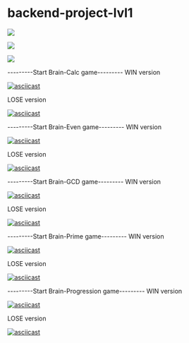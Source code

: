 # backend-project-lvl1
<a href="https://codeclimate.com/github/ayankz/backend-project-lvl1/maintainability"><img src="https://api.codeclimate.com/v1/badges/4de05ad3893a0db52e5e/maintainability" /></a>

<a href="https://codeclimate.com/github/ayankz/backend-project-lvl1/test_coverage"><img src="https://api.codeclimate.com/v1/badges/4de05ad3893a0db52e5e/test_coverage" /></a>

<img src= https://github.com/ayankz/backend-project-lvl1/workflows/GitHub-Actions-linter/badge.svg>


---------Start Brain-Calc game---------
WIN version

[![asciicast](https://asciinema.org/a/7xhBTN01xF3l9cf3HCemswl8q.svg)](https://asciinema.org/a/7xhBTN01xF3l9cf3HCemswl8q)

LOSE version

[![asciicast](https://asciinema.org/a/XW2lRHnZxXapqENydK4TpDw4C.svg)](https://asciinema.org/a/XW2lRHnZxXapqENydK4TpDw4C)

---------Start Brain-Even game---------
WIN version

[![asciicast](https://asciinema.org/a/bO14NtI9FYrxu48Oq3lQcF2yp.svg)](https://asciinema.org/a/bO14NtI9FYrxu48Oq3lQcF2yp)

LOSE version

[![asciicast](https://asciinema.org/a/A5nP7Q3ZLOE1422qJs9Bx2ITW.svg)](https://asciinema.org/a/A5nP7Q3ZLOE1422qJs9Bx2ITW)

---------Start Brain-GCD game---------
WIN version

[![asciicast](https://asciinema.org/a/nNb9Ah5AxJM2J4357XMvezvLq.svg)](https://asciinema.org/a/nNb9Ah5AxJM2J4357XMvezvLq)

LOSE version

[![asciicast](https://asciinema.org/a/PT7Se9Fq0kk2XeXp7f7fSJLYC.svg)](https://asciinema.org/a/PT7Se9Fq0kk2XeXp7f7fSJLYC)

---------Start Brain-Prime game---------
WIN version

[![asciicast](https://asciinema.org/a/asv2sv0lGtEFfNBvifxRn61dA.svg)](https://asciinema.org/a/asv2sv0lGtEFfNBvifxRn61dA)

LOSE version

[![asciicast](https://asciinema.org/a/Ky4iVp9cL8MAlu8cLAJYc2FAo.svg)](https://asciinema.org/a/Ky4iVp9cL8MAlu8cLAJYc2FAo)

---------Start Brain-Progression game---------
WIN version

[![asciicast](https://asciinema.org/a/PSb1lSc5NafOd0TwiIhLCCyCd.svg)](https://asciinema.org/a/PSb1lSc5NafOd0TwiIhLCCyCd)

LOSE version

[![asciicast](https://asciinema.org/a/ZXTFH1pqL9dJtxmwZVR52l5Wa.svg)](https://asciinema.org/a/ZXTFH1pqL9dJtxmwZVR52l5Wa)